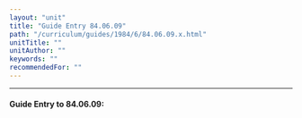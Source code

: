 ```yaml
---
layout: "unit"
title: "Guide Entry 84.06.09"
path: "/curriculum/guides/1984/6/84.06.09.x.html"
unitTitle: ""
unitAuthor: ""
keywords: ""
recommendedFor: ""
---
```

<body>
<hr/>
 <h4>
  Guide Entry to 84.06.09:
 </h4>
</body>